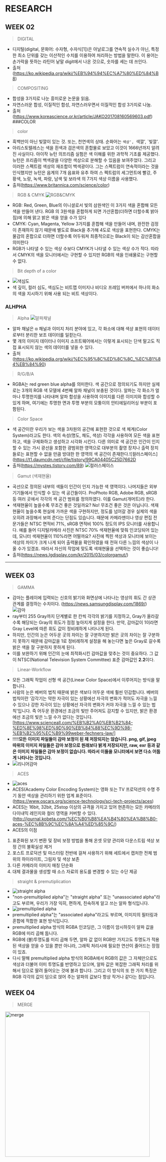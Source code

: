 # RESEARCH
## WEEK 02
> DIGITAL
* 디지털(digital, 문화어: 수자형, 수자식[1])은 아날로그를 연속적 실수가 아닌, 특정한 최소 단위를 갖는 이산적인 수치를 이용하여 처리하는 방법을 말한다.
이 용어는 손가락을 뜻하는 라틴어 낱말 digit에서 나온 것으로, 숫자를 세는 데 쓰인다.
* 출처(https://ko.wikipedia.org/wiki/%EB%94%94%EC%A7%80%ED%84%B8)
> COMPOSITING
* 합성을 3가지로 나눈 흥미로운 논문을 읽음.
* 자연스러운 합성, 이질적인 합성, 자연스러우면서 이질적인 합성 3가지로 나눔.
* 출처 (https://www.koreascience.or.kr/article/JAKO201708160569603.pdf)
###COLOR
>color
* 흑백만이 아닌 빛깔이 있는 것. 또는, 천연색의 상태. 순화어는 `색상', `색깔', `빛깔'.
* 아리스토텔레스는 색을 흰색과 검은색의 혼합물로 보았고 이것이 1666년까지 알려진 사실이다.
 아이작 뉴턴 의프리즘 실험은 색 이해를 위한 과학적 기초를 제공했다. 
뉴턴은 프리즘이 백색광을 다양한 색상으로 분해할 수 있음을 보여주었다.
그리고 이러한 스펙트럼 색상의 재조합이 백색광이다. 그는 스펙트럼이 연속적이라는 것을 인식했지만  뉴턴은 음계의 7개 음표와 유추 하여 스
펙트럼의 세그먼트에 빨강, 주황색, 노랑, 녹색, 파랑, 남색 및 보라색 의 7가지 색상 이름을 사용했다.
* 출처(https://www.britannica.com/science/color)
>RGB & CMYK ![RGB&CMYK](https://lh3.googleusercontent.com/proxy/sT3f7mb8gaFPU9yJf4J8J28oaOOpS4scGX_zsrB0LlJVXTsLtwLTB-wSxuEBbfBIbKgAS7O_Y1PWi85pY3aUsdu1)
* RGB: Red, Green, Blue의 이니셜로서 빛의 삼원색인 이 3가지 색을 혼합해 모든 색을 만들어 낸다. RGB 의 3원색을 혼합하게 되면 가산혼합(더하면 더할수록 밝아짐)에 의해 맑고 밝은 색을 얻을 수가 있다
* CMYK: Cyan, Magenta, Yellow 3가지를 혼합해 색을 만들어 내며, 완전한 검정이 존재하지 않기 때문에 별도로 Black을 추가해 4도로 색상을 표현한다. CMYK는 물감의 혼합으로 더하면 더할수록 어두워져 최종적으로는 Black이 되는 감산혼합을 의미한다
* RGB가 나타낼 수 있는 색상 수보다 CMYK가 나타낼 수 있는 색상 수가 적다. 따라서 CMYK의 색을 모니터에서는 구현할 수 있지만 RGB의 색을 인쇄물로는 구현할 수 없다.
>Bit depth of a color
* ![색심도](http://blog.lgdisplay.com/lgdisplay/wp-content/uploads/2014/04/20140415_Color-depth_02.jpg)
* 색 깊이, 컬러 심도, 색심도는 비트맵 이미지나 비디오 프레임 버퍼에서 하나의 화소의 색을 지시하기 위해 사용 되는 비트 색상이다.
### ALHPHA
>Alpha
![알파채널](https://t3.ftcdn.net/jpg/02/96/05/52/360_F_296055218_RXc721N9fSYIz3sEV7QALYquMVP31jdJ.jpg)
* 알파 채널은 α 채널과 이미지 처리 분야에 있고, 각 화소에 대해 색상 표현의 데이터로부터 분리한 보조 데이터를 일컫는다.
* 몇 개의 이미지 데이터나 이미지 소프트웨어에서는 이렇게 표시되는 단색 말고도 직접 표시되지 않는 색의 데이터를 넣을 수 있다.
* 출처(https://ko.wikipedia.org/wiki/%EC%95%8C%ED%8C%8C_%EC%B1%84%EB%84%90)
>R/G/B/A
* RGBA는 red green blue alpha를 의미한다. 색 공간으로 정의되기도 하지만 실제로는 3개의 RGB 색 모델에 4번째 알파 채널이 보충된 것이다. 알파는 각 화소가 얼마나 투명한지를 나타내며 알파 합성을 사용하여 이미지를 다른 이미지와 합성할 수 있게 하며, 여기에는 투명한 면과 투명 부분의 모퉁이의 안티에일리어싱 부분이 포함된다.
> Color Space
* 색 공간이란 우리가 보는 색을 3차원의 공간에 표현한 것으로 색 체계(Color System)라고도 한다. 색의 속성(명도, 채도, 색상) 각각을 사용하여 모든 색을 표현하고, 색을 구체화하고 생성하고 시각화 시킨다.
다른 의미로 색 공간은 인간이 인지할 수 있는 가시 광선을 포함한 광범위한 영역으로 대부분의 촬영 장치나 출력 장치들로는 표현할 수 없을 만큼 방대한 한 영역의 색 공간이 존재한다.![컬러스페이스](https://t1.daumcdn.net/cfile/tistory/99CA04405C25D7662D
* 출처(https://mystes.tistory.com/89)
![컬러스페이스](https://t1.daumcdn.net/cfile/tistory/99CA04405C25D7662D)
> Gamut (색재현율)
* 곡선으로 정의된 내부의 색들이 인간이 인지 가능한 색 영역이다. 나머지들은 외부 기기들에서 인식할 수 있는 색 공간들이다. ProPhoto RGB, Adobe RGB, sRGB 등 여러 곳에서 각각의 색 공간 범위를 정의하였다. 이를 Gamut(개머트)라 한다.
* 색재현율이 높을수록 무조건 좋은 것일까요?
No! 무조건 좋은 것은 아닙니다. 색재현율이 높을수록 현실에 가까운 색을 구현하지만, 정도를 넘어갈 경우 실제의 색을 오히려 과장해서 보여 준다는 단점도 있습니다. 때문에 카메라맨이나 영상 편집 전문가들은 NTSC 면적비 71%, sRGB 면적비 100% 정도의 IPS 모니터를 사용합니다.
예를 들어 디지털카메라 사진은 NTSC 70% 색재현율에 맞춰 인코딩되어 있는데, 모니터 색재현율이 110%라면 어떨까요? 사진에 찍힌 색상과 모니터에 보이는 색상의 차이가 크게 나게 되어 출력물을 확인하였을 때 전혀 다른 느낌의 색상이 나올 수가 있겠죠. 따라서 자신의 작업에 맞도록 색재현율을 선택하는 것이 좋습니다!
* 출처(https://news.lgdisplay.com/kr/2015/03/colorgamut/)
___
## WEEK 03
>GAMMA
* 감마는 플레이에 입력되는 신호의 밝기와 화면상에 나타나는 영상의 휘도 간 상관 관계를 결정하는 수치이다.
(https://news.samsungdisplay.com/1869/) ![감마](https://news.samsungdisplay.com/wp-content/uploads/2017/05/2-26.jpg)
* ray부터 255 Gray까지 단계별로 한 칸씩 각각의 밝기를 지정하고, Gray가 올라갈수록 해당되는 Gray의 휘도가 점점 높아지게 설정을 한다. 만약, 감마값이 1이라면 Gray Level에 따른 휘도 값이 정비례하게 나타나게 된다. 
* 하지만, 인간의 눈은 어두운 곳의 차이는 잘 구분하지만 밝은 곳의 차이는 잘 구분하지 못하기 때문에 감마값을 1로 정비례하게 설정을 해 놓는다면 높은 Gray로 갈수록 밝은 색을 잘 구분하지 못하게 된다.
* 이를 보완하기 위해 인간의 눈에 최적화시킨 감마값을 맞추는 것이 중요하다. 그 값이 NTSC(National Television System Committee) 표준 감마값인 **2.2**이다.
>Linear-Workflow
* 모든 그래픽 작업이 선형 색 공간(Linear Color Space)에서 이루어지는 방식을 말합니다.
* 사람의 눈은 베버의 법칙 때문에 밝은 색보다 어두운 색에 훨씬 민감합니다. 베버의 법칙이란 ‘감각기는 약한 자극이 있는 상황에선 자극의 변화가 적어도 자극을 느낄 수 있으나 강한 자극이 있는 상황에선 자극의 변화가 커야 자극을 느낄 수 있는 법칙'입니다. 즉 어두운 환경에선 조금의 빛만 주어져도 감지할 수 있지만, 밝은 환경에선 조금의 빛은 느낄 수가 없다는 것입니다. [https://www.scienceall.com/%EB%B2%A0%EB%B2%84-%ED%8E%98%ED%9D%90%EB%84%88%EC%9D%98-%EB%B2%95%EC%B9%99weber-fechners-law/]
* !!!!!**모든 이미지 파일들이 감마 보정이 된 채 저장되지는 않습니다. png, gif, jpeg 따위의 이미지 파일들은 감마 보정으로 원래보다 밝게 저장되지만, raw, exr 등과 같은 이미지 파일들은 감마 보정이 없습니다. 따라서 이들을 모니터에서 보면 다소 어둡게 나타나는 것입니다.**
* ![리니어감마](https://docs.unity3d.com/uploads/Main/LinearRendering-LightingSphereLinearGamma.png)
>ACES
* ![aces](https://www.oscars.org/sites/oscars/files/styles/hero_image_wide_default/public/aces_main3.png?itok=inY3Kf2j)
* ACES(Academy Color Encoding System)는 영화 또는 TV 프로덕션의 수명 주기 동안 색상을 관리하기 위한 업계 표준이다.(https://www.oscars.org/science-technology/sci-tech-projects/aces)
* ACES는 16bit, 32bit, 25stop 이상의 규격을 가지고 있어 현존하는 모든 카메라의 다이내믹 레인지와 컬러 영역을 커버할 수 있다.(http://journal.kobeta.com/%EC%B0%B8%EA%B4%80%EA%B8%B0-aces-%EC%8B%9C%EC%8A%A4%ED%85%9C/)
* ACES의 이점
 1. 표준화된 보기 변환 및 장비 보정 방법을 통해 온셋 모양 관리와 다운스트림 색상 보정 간의 불확실성 제거
 2. 포스트 프로덕션 및 마스터링 전반에 걸쳐 사용하기 위해 세트에서 캡처한 전체 범위의 하이라이트, 그림자 및 색상 보존
 3. 다른 카메라의 이미지 매칭 단순화
 4. 대체 결과물을 생성할 때 소스 자료의 용도를 변경할 수 있는 수단 제공
> straight & premutiplication
  * ![straight alpha](https://t1.daumcdn.net/cfile/tistory/9975123B5C0FD14335) 
  * "non-premultiplied alpha"는 "straight alpha" 또는 "unassociated alpha"라고도 부르며, 우리가 가장 익히, 편하게, 친숙하게 알고 쓰는 알파 형식입니다.
  * ![premultiplied alpha](https://t1.daumcdn.net/cfile/tistory/99C8A5495C0FD14314)
  * premultiplied alpha"는 "associated alpha"라고도 부르며, 이미지의 필터링과 혼합에 적합한 표현 방식입니다.
  * premultiplied alpha 방식의 RGBA 인코딩은, 그 이름이 암시하듯이 알파 값을 RGB에 미리 곱해 둡니다.
  * RGB에 (불)투명도를 미리 곱해 두면, 알파 값 없이 RGB만 가지고도 투명도가 적용된 색상을 얻을 수 있을 뿐만 아니라, 그래픽 처리시에 필요한 연산이 줄어드는 장점이 있죠.
  * 다시 말해 premultiplied alpha 방식의 RGBA에서 RGB의 값은 그 자체만으로도 색상과 더불어 이미 투명도를 반영하고 있으며, 알파 값은 복잡한 그래픽 처리를 위해서 덤으로 딸려 들어오는 것에 불과    합니다.
그리고 이 방식의 또 한 가지 특징은 RGB 각각의 값이 덤으로 얹어 주는 알파의 값보다 항상 작거나 같다는 점입니다.
## WEEK 04
> MERGE
<img width="468" alt="merge" src="https://user-images.githubusercontent.com/90584191/137580425-b088eef8-f044-4bd7-9356-62dc06e4f6b5.png">


